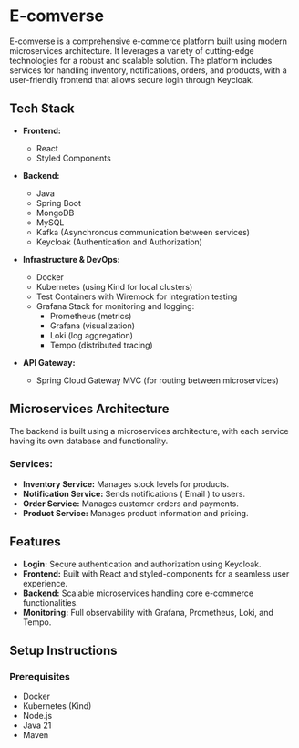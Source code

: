 # E-comverse

E-comverse is a comprehensive e-commerce platform built using modern microservices architecture. It leverages a variety of cutting-edge technologies for a robust and scalable solution. The platform includes services for handling inventory, notifications, orders, and products, with a user-friendly frontend that allows secure login through Keycloak.

## Tech Stack

- **Frontend:**
  - React
  - Styled Components

- **Backend:**
  - Java
  - Spring Boot
  - MongoDB
  - MySQL
  - Kafka (Asynchronous communication between services)
  - Keycloak (Authentication and Authorization)

- **Infrastructure & DevOps:**
  - Docker
  - Kubernetes (using Kind for local clusters)
  - Test Containers with Wiremock for integration testing
  - Grafana Stack for monitoring and logging:
    - Prometheus (metrics)
    - Grafana (visualization)
    - Loki (log aggregation)
    - Tempo (distributed tracing)

- **API Gateway:**
  - Spring Cloud Gateway MVC (for routing between microservices)

## Microservices Architecture

The backend is built using a microservices architecture, with each service having its own database and functionality.

### Services:
- **Inventory Service:** Manages stock levels for products.
- **Notification Service:** Sends notifications ( Email ) to users.
- **Order Service:** Manages customer orders and payments.
- **Product Service:** Manages product information and pricing.

## Features
- **Login:** Secure authentication and authorization using Keycloak.
- **Frontend:** Built with React and styled-components for a seamless user experience.
- **Backend:** Scalable microservices handling core e-commerce functionalities.
- **Monitoring:** Full observability with Grafana, Prometheus, Loki, and Tempo.

## Setup Instructions

### Prerequisites
- Docker
- Kubernetes (Kind)
- Node.js
- Java 21
- Maven

